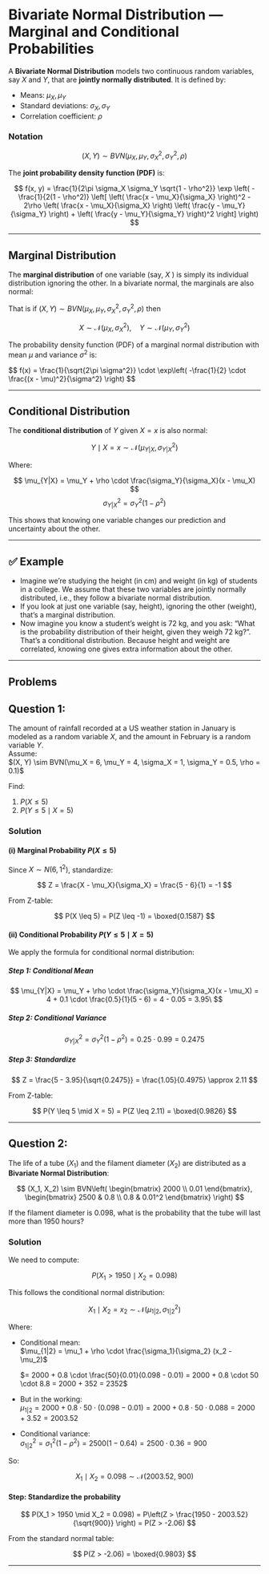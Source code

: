# Bivariate Normal Distribution — Marginal and Conditional Probabilities

A **Bivariate Normal Distribution** models two continuous random variables, say  $X$ and $Y$, that are **jointly normally distributed**. It is defined by:

- Means: $\mu_X, \mu_Y$
- Standard deviations: $\sigma_X, \sigma_Y$
- Correlation coefficient: $\rho$

### Notation

$$
(X, Y) \sim BVN(\mu_X, \mu_Y, \sigma_X^2, \sigma_Y^2, \rho)
$$

The **joint probability density function (PDF)** is:

$$
f(x, y) = \frac{1}{2\pi \sigma_X \sigma_Y \sqrt{1 - \rho^2}} \exp \left( -\frac{1}{2(1 - \rho^2)} \left[
\left( \frac{x - \mu_X}{\sigma_X} \right)^2 - 2\rho \left( \frac{x - \mu_X}{\sigma_X} \right) \left( \frac{y - \mu_Y}{\sigma_Y} \right) + \left( \frac{y - \mu_Y}{\sigma_Y} \right)^2
\right] \right)
$$

---

## Marginal Distribution

The **marginal distribution** of one variable (say,  $X$ ) is simply its individual distribution ignoring the other. In a bivariate normal, the marginals are also normal:

That is if $(X, Y) \sim BVN(\mu_X, \mu_Y, \sigma_X^2, \sigma_Y^2, \rho)$ then

$$
X \sim \mathcal{N}(\mu_X, \sigma_X^2), \quad Y \sim \mathcal{N}(\mu_Y, \sigma_Y^2)
$$

The probability density function (PDF) of a marginal normal distribution with mean $\mu$ and variance $\sigma^2$ is:

\$$
f(x) = \frac{1}{\sqrt{2\pi \sigma^2}} \cdot \exp\left( -\frac{1}{2} \cdot \frac{(x - \mu)^2}{\sigma^2} \right)
\$$

---

## Conditional Distribution

The **conditional distribution** of $Y$ given  $X = x$ is also normal:

$$
Y \mid X = x \sim \mathcal{N}(\mu_{Y|X}, \sigma_{Y|X}^2)
$$

Where:

 $$ \mu_{Y|X} = \mu_Y + \rho \cdot \frac{\sigma_Y}{\sigma_X}(x - \mu_X) $$
 $$ \sigma_{Y|X}^2 = \sigma_Y^2(1 - \rho^2) $$

This shows that knowing one variable changes our prediction and uncertainty about the other.

---

## ✅ Example 
*  Imagine we’re studying the height (in cm) and weight (in kg) of students in a college. We assume that these two variables are jointly normally distributed, i.e., they follow a bivariate normal distribution.
* If you look at just one variable (say, height), ignoring the other (weight), that’s a marginal distribution.
* Now imagine you know a student’s weight is 72 kg, and you ask:
“What is the probability distribution of their height, given they weigh 72 kg?”. That’s a conditional distribution. Because height and weight are correlated, knowing one gives extra information about the other.

---

## Problems

## Question 1:
The amount of rainfall recorded at a US weather station in January is modeled as a random variable $X$, and the amount in February is a random variable $Y$.  
Assume:  
$\(X, Y) \sim BVN(\mu_X = 6, \mu_Y = 4, \sigma_X = 1, \sigma_Y = 0.5, \rho = 0.1)\$
  
Find:  
 1. $P(X \leq 5)$  
2. $P(Y \leq 5 \mid X = 5)$

### Solution

#### (i) Marginal Probability $P(X \leq 5)$

Since $X \sim N(6, 1^2)$, standardize:

$$
Z = \frac{X - \mu_X}{\sigma_X} = \frac{5 - 6}{1} = -1
$$

From Z-table:

$$
P(X \leq 5) = P(Z \leq -1) = \boxed{0.1587}
$$



#### (ii) Conditional Probability $P(Y \leq 5 \mid X = 5)$

We apply the formula for conditional normal distribution:

##### Step 1: Conditional Mean

$$
\mu_{Y|X} = \mu_Y + \rho \cdot \frac{\sigma_Y}{\sigma_X}(x - \mu_X)
= 4 + 0.1 \cdot \frac{0.5}{1}(5 - 6) = 4 - 0.05 = 3.95\
$$

##### Step 2: Conditional Variance

$$
\sigma_{Y|X}^2 = \sigma_Y^2(1 - \rho^2) = 0.25 \cdot 0.99 = 0.2475
$$

##### Step 3: Standardize

$$
Z = \frac{5 - 3.95}{\sqrt{0.2475}} = \frac{1.05}{0.4975} \approx 2.11
$$

From Z-table:

$$
P(Y \leq 5 \mid X = 5) = P(Z \leq 2.11) = \boxed{0.9826}
$$

---
## Question 2:

The life of a tube ($X_1$) and the filament diameter ($X_2$) are distributed as a **Bivariate Normal Distribution**:

$$
(X_1, X_2) \sim BVN\left(
\begin{bmatrix}
2000 \\
0.01
\end{bmatrix},
\begin{bmatrix}
2500 & 0.8 \\
0.8 & 0.01^2
\end{bmatrix}
\right)
$$

If the filament diameter is $0.098$, what is the probability that the tube will last more than 1950 hours?


### Solution

We need to compute:

$$
P(X_1 > 1950 \mid X_2 = 0.098)
$$

This follows the conditional normal distribution:

$$
X_1 \mid X_2 = x_2 \sim \mathcal{N}(\mu_{1|2}, \sigma_{1|2}^2)
$$

Where:

- Conditional mean:  
  $\mu_{1|2} = \mu_1 + \rho \cdot \frac{\sigma_1}{\sigma_2} (x_2 - \mu_2)$
  
  $= 2000 + 0.8 \cdot \frac{50}{0.01}(0.098 - 0.01)
  = 2000 + 0.8 \cdot 50 \cdot 8.8 = 2000 + 352 = 2352$

- But in the working:  
  $\mu_{1|2} = 2000 + 0.8 \cdot 50 \cdot (0.098 - 0.01)
  = 2000 + 0.8 \cdot 50 \cdot 0.088 = 2000 + 3.52 = 2003.52$

- Conditional variance:  
  $\sigma_{1|2}^2 = \sigma_1^2 (1 - \rho^2) = 2500 (1 - 0.64) = 2500 \cdot 0.36 = 900$

So:

$$
X_1 \mid X_2 = 0.098 \sim \mathcal{N}(2003.52,\ 900)
$$


#### Step: Standardize the probability

$$
P(X_1 > 1950 \mid X_2 = 0.098) = P\left(Z > \frac{1950 - 2003.52}{\sqrt{900}} \right)
= P(Z > -2.06)
$$

From the standard normal table:

$$
P(Z > -2.06) = \boxed{0.9803}
$$

---

